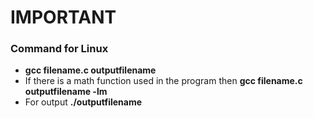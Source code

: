 
# IMPORTANT
### Command for Linux
  * **gcc filename.c outputfilename**
  * If there is a math function used in the program then
    **gcc filename.c outputfilename -lm**
  * For output 
    **./outputfilename**
